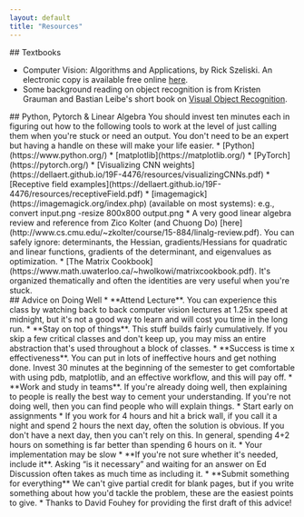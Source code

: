 ```yaml
---
layout: default
title: "Resources"
---
```



<div class="card" markdown=1>
## Textbooks

* Computer Vision: Algorithms and Applications, by Rick Szeliski. An electronic copy is available free online [here](http://szeliski.org/Book/). 
* Some background reading on object recognition is from Kristen Grauman and Bastian Leibe's short book on [Visual Object Recognition](https://www.morganclaypool.com/doi/abs/10.2200/S00332ED1V01Y201103AIM011).
</div>

<div class="card" markdown=1>
## Python, Pytorch & Linear Algebra
You should invest ten minutes each in figuring out how to the following tools to work at the level of just calling them when you're stuck or need an output. You don't need to be an expert but having a handle on these will make your life easier.
* [Python](https://www.python.org/)
	* [matplotlib](https://matplotlib.org/)
* [PyTorch](https://pytorch.org/)
* [Visualizing CNN weights](https://dellaert.github.io/19F-4476/resources/visualizingCNNs.pdf)
* [Receptive field examples](https://dellaert.github.io/19F-4476/resources/receptiveField.pdf)
* [imagemagick](https://imagemagick.org/index.php) (available on most systems): e.g., convert input.png -resize 800x800 output.png
* A very good linear algebra review and reference from Zico Kolter (and Chuong Do) [here](http://www.cs.cmu.edu/~zkolter/course/15-884/linalg-review.pdf). You can safely ignore: determinants, the Hessian, gradients/Hessians for quadratic and linear functions, gradients of the determinant, and eigenvalues as optimization.
* [The Matrix Cookbook](https://www.math.uwaterloo.ca/~hwolkowi/matrixcookbook.pdf). It's organized thematically and often the identities are very useful when you're stuck.
</div>

<div class="card" markdown=1>
## Advice on Doing Well
* **Attend Lecture**. You can experience this class by watching back to back computer vision lectures at 1.25x speed at midnight, but it's not a good way to learn and will cost you time in the long run.
* **Stay on top of things**. This stuff builds fairly cumulatively. If you skip a few critical classes and don't keep up, you may miss an entire abstraction that's used throughout a block of classes.
* **Success is time x effectiveness**. You can put in lots of ineffective hours and get nothing done. Invest 30 minutes at the beginning of the semester to get comfortable with using pdb, matplotlib, and an effective workflow, and this will pay off.
* **Work and study in teams**. If you're already doing well, then explaining to people is really the best way to cement your understanding. If you're not doing well, then you can find people who will explain things.
* Start early on assignments
	* If you work for 4 hours and hit a brick wall, if you call it a night and spend 2 hours the next day, often the solution is obvious. If you don't have a next day, then you can't rely on this. In general, spending 4+2 hours on something is far better than spending 6 hours on it.
	* Your implementation may be slow
* **If you're not sure whether it's needed, include it**. Asking “is it necessary” and waiting for an answer on Ed Discussion often takes as much time as including it.
* **Submit something for everything** We can't give partial credit for blank pages, but if you write something about how you'd tackle the problem, these are the easiest points to give.
* Thanks to David Fouhey for providing the first draft of this advice!
</div>